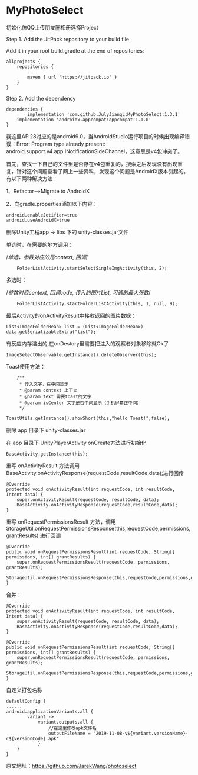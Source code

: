 # MyPhotoSelect
初始化仿QQ上传朋友圈相册选择Project

Step 1. Add the JitPack repository to your build file 


Add it in your root build.gradle at the end of repositories:

	allprojects {
		repositories {
			...
			maven { url 'https://jitpack.io' }
		}
	}

Step 2. Add the dependency

	dependencies {
	        implementation 'com.github.JulyJiangL:MyPhotoSelect:1.3.1'
		implementation 'androidx.appcompat:appcompat:1.1.0'
	}
	
我这里API28对应的是android9.0，当AndroidStudio运行项目的时候出现编译错误：Error: Program type already present: android.support.v4.app.INotificationSideChannel，这意思是v4包冲突了。

首先，查找一下自己的文件里是否存在v4包重复的，搜索之后发现没有出现重复，针对这个问题查看了网上一些资料，发现这个问题是AndroidX版本引起的。有以下两种解决方法：

1、Refactor-->Migrate to  AndroidX

2、向gradle.properties添加以下内容：
	
	android.enableJetifier=true
	android.useAndroidX=true

删除Unity工程app -> libs 下的 unity-classes.jar文件

单选时，在需要的地方调用：

   /*单选，参数对应的是context, 回调*/
   
        FolderListActivity.startSelectSingleImgActivity(this, 2);

多选时：

/*参数对应context, 回调code, 传入的图片List, 可选的最大张数*/

        FolderListActivity.startFolderListActivity(this, 1, null, 9);

最后Activity的onActivityResult中接收返回的图片数据：

 	List<ImageFolderBean> list = (List<ImageFolderBean>) data.getSerializableExtra("list");
	
有反应内存溢出的,在onDestory里需要把注入的观察者对象移除就Ok了
	
	ImageSelectObservable.getInstance().deleteObserver(this);
	
Toast使用方法：
		
		/**
	     * 传入文字，在中间显示
	     * @param context 上下文
	     * @param text 需要toast的文字
	     * @param isCenter 文字是否中间显示（手机屏幕正中间）
	     */
	     
	ToastUtils.getInstance().showShort(this,"hello Toast!",false);
	
删除 app 目录下 unity-classes.jar

在 app 目录下 UnityPlayerActivity onCreate方法进行初始化
		
	BaseActivity.getInstance(this);
		
重写 onActivityResult 方法调用 BaseActivity.onActivityResponse(requestCode,resultCode,data);进行回传
	
	@Override
    protected void onActivityResult(int requestCode, int resultCode, Intent data) {
        super.onActivityResult(requestCode, resultCode, data);
        BaseActivity.onActivityResponse(requestCode,resultCode,data);
    }
    
重写 onRequestPermissionsResult 方法，调用StorageUtil.onRequestPermissionsResponse(this,requestCode,permissions,grantResults);进行回调

	@Override
    public void onRequestPermissionsResult(int requestCode, String[] permissions, int[] grantResults) {
        super.onRequestPermissionsResult(requestCode, permissions, grantResults);
        StorageUtil.onRequestPermissionsResponse(this,requestCode,permissions,grantResults);
    }
	
合并：

	@Override
    protected void onActivityResult(int requestCode, int resultCode, Intent data) {
        super.onActivityResult(requestCode, resultCode, data);
        BaseActivity.onActivityResponse(requestCode,resultCode,data);
    }

    @Override
    public void onRequestPermissionsResult(int requestCode, String[] permissions, int[] grantResults) {
        super.onRequestPermissionsResult(requestCode, permissions, grantResults);
        StorageUtil.onRequestPermissionsResponse(this,requestCode,permissions,grantResults);
    }
    
自定义打包名称
	
	defaultConfig {
	......
	android.applicationVariants.all {
            variant ->
                variant.outputs.all {
                    //在这里修改apk文件名
                    outputFileName = "2019-11-08-v${variant.versionName}-c${versionCode}.apk"
                }
        }
	}
原文地址：https://github.com/JarekWang/photoselect
